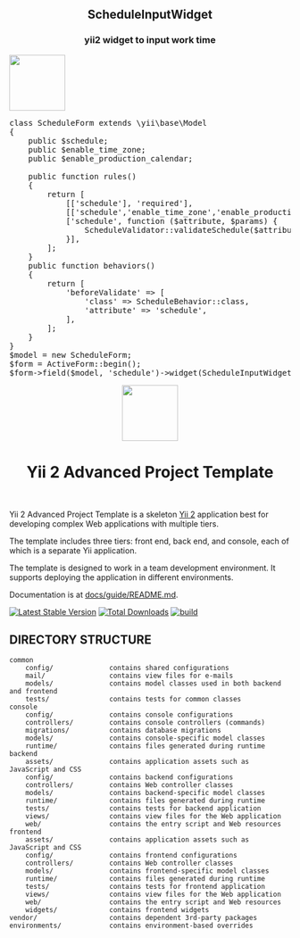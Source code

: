 <p align="center">
    <h2 align="center">ScheduleInputWidget</h2>
    <h3 align="center">yii2 widget to input work time</h3>
    <a href="http://kadastrcard.ru" target="_blank">
        <img src="http://kadastrcard.ru/enabled.png" height="100px">
    </a>
</p>

<pre>
class ScheduleForm extends \yii\base\Model
{
    public $schedule;
    public $enable_time_zone;
    public $enable_production_calendar;

    public function rules()
    {
        return [
            [['schedule'], 'required'],
            [['schedule','enable_time_zone','enable_production_calendar'], 'safe'],
            ['schedule', function ($attribute, $params) {
                ScheduleValidator::validateSchedule($attribute, $params, $this);
            }],
        ];
    }
    public function behaviors()
    {
        return [
            'beforeValidate' => [
                'class' => ScheduleBehavior::class,
                'attribute' => 'schedule',
            ],
        ];
    }
}
$model = new ScheduleForm;
$form = ActiveForm::begin();
$form->field($model, 'schedule')->widget(ScheduleInputWidget::class);
</pre>


<p align="center">
    <a href="https://github.com/yiisoft" target="_blank">
        <img src="https://avatars0.githubusercontent.com/u/993323" height="100px">
    </a>
    <h1 align="center">Yii 2 Advanced Project Template</h1>
    <br>
</p>

Yii 2 Advanced Project Template is a skeleton [Yii 2](https://www.yiiframework.com/) application best for
developing complex Web applications with multiple tiers.

The template includes three tiers: front end, back end, and console, each of which
is a separate Yii application.

The template is designed to work in a team development environment. It supports
deploying the application in different environments.

Documentation is at [docs/guide/README.md](docs/guide/README.md).

[![Latest Stable Version](https://img.shields.io/packagist/v/yiisoft/yii2-app-advanced.svg)](https://packagist.org/packages/yiisoft/yii2-app-advanced)
[![Total Downloads](https://img.shields.io/packagist/dt/yiisoft/yii2-app-advanced.svg)](https://packagist.org/packages/yiisoft/yii2-app-advanced)
[![build](https://github.com/yiisoft/yii2-app-advanced/workflows/build/badge.svg)](https://github.com/yiisoft/yii2-app-advanced/actions?query=workflow%3Abuild)

DIRECTORY STRUCTURE
-------------------

```
common
    config/              contains shared configurations
    mail/                contains view files for e-mails
    models/              contains model classes used in both backend and frontend
    tests/               contains tests for common classes    
console
    config/              contains console configurations
    controllers/         contains console controllers (commands)
    migrations/          contains database migrations
    models/              contains console-specific model classes
    runtime/             contains files generated during runtime
backend
    assets/              contains application assets such as JavaScript and CSS
    config/              contains backend configurations
    controllers/         contains Web controller classes
    models/              contains backend-specific model classes
    runtime/             contains files generated during runtime
    tests/               contains tests for backend application    
    views/               contains view files for the Web application
    web/                 contains the entry script and Web resources
frontend
    assets/              contains application assets such as JavaScript and CSS
    config/              contains frontend configurations
    controllers/         contains Web controller classes
    models/              contains frontend-specific model classes
    runtime/             contains files generated during runtime
    tests/               contains tests for frontend application
    views/               contains view files for the Web application
    web/                 contains the entry script and Web resources
    widgets/             contains frontend widgets
vendor/                  contains dependent 3rd-party packages
environments/            contains environment-based overrides
```
